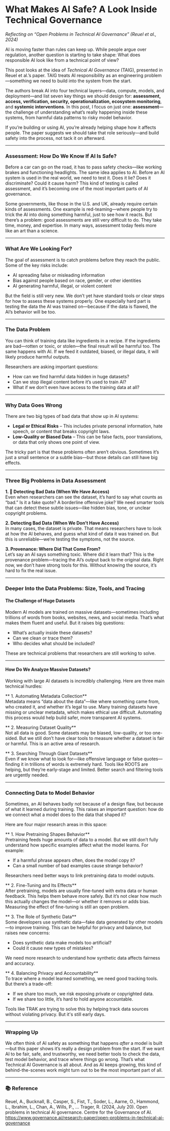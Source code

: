 # What Makes AI Safe? A Look Inside Technical Governance

*Reflecting on “Open Problems in Technical AI Governance” (Reuel et al., 2024)*

AI is moving faster than rules can keep up. While people argue over regulation, another question is starting to take shape: What does responsible AI look like from a technical point of view?

This post looks at the idea of *Technical AI Governance* (TAIG), presented in Reuel et al.’s paper. TAIG treats AI responsibility as an engineering problem—something we need to build into the system from the start.

The authors break AI into four technical layers—data, compute, models, and deployment—and list seven key things we should design for: **assessment, access, verification, security, operationalization, ecosystem monitoring**, and **systemic interventions**. In this post, I focus on just one: **assessment**—the challenge of understanding what’s really happening inside these systems, from harmful data patterns to risky model behavior.

If you’re building or using AI, you’re already helping shape how it affects people. The paper suggests we should take that role seriously—and build safety into the process, not tack it on afterward.

---

###  Assessment: How Do We Know If AI Is Safe?

Before a car can go on the road, it has to pass safety checks—like working brakes and functioning headlights. The same idea applies to AI. Before an AI system is used in the real world, we need to test it. Does it lie? Does it discriminate? Could it cause harm? This kind of testing is called assessment, and it’s becoming one of the most important parts of AI governance.

Some governments, like those in the U.S. and UK, already require certain kinds of assessments. One example is red-teaming—where people try to trick the AI into doing something harmful, just to see how it reacts. But there’s a problem: good assessments are still very difficult to do. They take time, money, and expertise. In many ways, assessment today feels more like an art than a science.

---

###  What Are We Looking For?

The goal of assessment is to catch problems before they reach the public. Some of the key risks include:

- AI spreading false or misleading information  
- Bias against people based on race, gender, or other identities  
- AI generating harmful, illegal, or violent content  

But the field is still very new. We don’t yet have standard tools or clear steps for how to assess these systems properly. One especially hard part is testing the data the AI was trained on—because if the data is flawed, the AI’s behavior will be too.

---

###  The Data Problem

You can think of training data like ingredients in a recipe. If the ingredients are bad—rotten or  toxic, or stolen—the final result will be harmful too. The same happens with AI. If we feed it outdated, biased, or illegal data, it will likely produce harmful outputs.

Researchers are asking important questions:

- How can we find harmful data hidden in huge datasets?  
- Can we stop illegal content before it’s used to train AI?  
- What if we don’t even have access to the training data at all?

---

###  Why Data Goes Wrong

There are two big types of bad data that show up in AI systems:

- **Legal or Ethical Risks** – This includes private personal information, hate speech, or content that breaks copyright laws.  
- **Low-Quality or Biased Data** – This can be false facts, poor translations, or data that only shows one point of view.

The tricky part is that these problems often aren’t obvious. Sometimes it’s just a small sentence or a subtle bias—but those details can still have big effects.

---

### Three Big Problems in Data Assessment

**1. 🚨 Detecting Bad Data (When We Have Access)**  
Even when researchers can see the dataset, it’s hard to say what counts as “bad.” Is it a fake quote? A borderline offensive joke? We need smarter tools that can detect these subtle issues—like hidden bias, tone, or unclear copyright problems.

**2.  Detecting Bad Data (When We Don’t Have Access)**  
In many cases, the dataset is private. That means researchers have to look at how the AI behaves, and guess what kind of data it was trained on. But this is unreliable—we’re testing the symptoms, not the source.

**3.  Provenance: Where Did That Come From?**  
Let’s say an AI says something toxic. Where did it learn that? This is the provenance problem—tracing the AI’s output back to the original data. Right now, we don’t have strong tools for this. Without knowing the source, it’s hard to fix the real issue.

---

###  Deeper Into the Data Problems: Size, Tools, and Tracing

####  The Challenge of Huge Datasets  
Modern AI models are trained on massive datasets—sometimes including trillions of words from books, websites, news, and social media. That’s what makes them fluent and useful. But it raises big questions:

- What’s actually inside these datasets?  
- Can we clean or trace them?  
- Who decides what should be included?  

These are technical problems that researchers are still working to solve.

---

####  How Do We Analyze Massive Datasets?

Working with large AI datasets is incredibly challenging. Here are three main technical hurdles:

** 1. Automating Metadata Collection**  
Metadata means “data about the data”—like where something came from, who created it, and whether it’s legal to use. Many training datasets have missing or unclear metadata, which makes ethical use difficult. Automating this process would help build safer, more transparent AI systems.

** 2. Measuring Dataset Quality**  
Not all data is good. Some datasets may be biased, low-quality, or too one-sided. But we still don’t have clear tools to measure whether a dataset is fair or harmful. This is an active area of research.

** 3. Searching Through Giant Datasets**  
Even if we know what to look for—like offensive language or false quotes—finding it in trillions of words is extremely hard. Tools like ROOTS are helping, but they’re early-stage and limited. Better search and filtering tools are urgently needed.

---

###  Connecting Data to Model Behavior

Sometimes, an AI behaves badly not because of a design flaw, but because of what it learned during training. This raises an important question: how do we connect what a model does to the data that shaped it?

Here are four major research areas in this space:

** 1. How Pretraining Shapes Behavior**  
Pretraining feeds huge amounts of data to a model. But we still don’t fully understand how specific examples affect what the model learns. For example:

- If a harmful phrase appears often, does the model copy it?  
- Can a small number of bad examples cause strange behavior?  

Researchers need better ways to link pretraining data to model outputs.

** 2. Fine-Tuning and Its Effects**  
After pretraining, models are usually fine-tuned with extra data or human feedback. This helps them behave more safely. But it’s not clear how much this actually changes the model—or whether it removes or adds bias. Measuring the effect of fine-tuning is still an open problem.

** 3. The Role of Synthetic Data**  
Some developers use synthetic data—fake data generated by other models—to improve training. This can be helpful for privacy and balance, but raises new concerns:

- Does synthetic data make models too artificial?  
- Could it cause new types of mistakes?  

We need more research to understand how synthetic data affects fairness and accuracy.

** 4. Balancing Privacy and Accountability**  
To trace where a model learned something, we need good tracking tools. But there’s a trade-off:

- If we share too much, we risk exposing private or copyrighted data.  
- If we share too little, it’s hard to hold anyone accountable.  

Tools like TRAK are trying to solve this by helping track data sources without violating privacy. But it's still early days.

---

###  Wrapping Up

We often think of AI safety as something that happens *after* a model is built—but this paper shows it’s really a design problem from the start. If we want AI to be fair, safe, and trustworthy, we need better tools to check the data, test model behavior, and trace where things go wrong. That’s what Technical AI Governance is all about. And as AI keeps growing, this kind of behind-the-scenes work might turn out to be the most important part of all.

---

### 📚 Reference

Reuel, A., Bucknall, B., Casper, S., Fist, T., Soder, L., Aarne, O., Hammond, L., Ibrahim, L., Chan, A., Wills, P., ... Trager, R. (2024, July 20). Open problems in technical AI governance. Centre for the Governance of AI. https://www.governance.ai/research-paper/open-problems-in-technical-ai-governance
